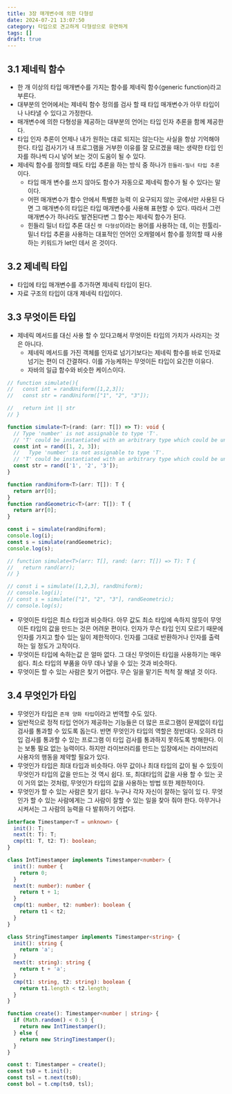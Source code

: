 ```yaml
---
title: 3장 매개변수에 의한 다형성
date: 2024-07-21 13:07:50
category: 타입으로 견고하게 다형성으로 유연하게
tags: []
draft: true
---
```


## 3.1 제네릭 함수

- 한 개 이상의 타입 매개변수를 가지는 함수를 제네릭 함수(generic function)라고 부른다.
- 대부분의 언어에서는 제네릭 함수 정의를 검사 할 때 타입 매개변수가 아무 타입이나 나타낼 수 있다고 가정한다.
- 매개변수에 의한 다형성을 제공하는 대부분의 언어는 타입 인자 추론을 함께 제공한다.
- 타입 인자 추론이 언제나 내가 원하는 대로 되지는 않는다는 사실을 항상 기억해야 한다. 타입 검사기가 내 프로그램을 거부한 이유를 잘 모르겠을 때는 생략한 타입 인자를 하나씩 다시 넣어 보는 것이 도움이 될 수 있다.
- 제네릭 함수를 정의할 때도 타입 추론을 하는 방식 중 하나가 `힌들리-밀너 타입 추론`이다.
  - 타입 매개 변수를 쓰지 않아도 함수가 자동으로 제네릭 함수가 될 수 있다는 말이다.
  - 어떤 매개변수가 함수 안에서 특별한 능력 이 요구되지 않는 곳에서만 사용된 다면 그 매개변수의 타입은 타입 매개변수를 사용해 표현할 수 있다. 따라서 그런 매개변수가 하나라도 발견된다변 그 함수는 제네릭 함수가 된다.
  - 힌들리 밀너 타입 추론 대신 `렛 다형성`이라는 용어를 사용하는 데, 이는 힌툴리-밀너 타입 추론을 사용하는 대표적인 언어인 오캐멀에서 함수를 정의할 때 사용하는 키워드가 let인 데서 온 것이다.

## 3.2 제네릭 타입

- 타입에 타입 매개변수를 추가하면 제네릭 타입이 된다.
- 자료 구조의 타입이 대개 제네릭 타입이다.

## 3.3 무엇이든 타입

- 제네릭 메서드를 대신 사용 할 수 있다고해서 무엇이든 타입의 가치가 사라지는 것은 아니다.
  - 제네릭 메서드를 가진 객체를 인자로 넘기기보다는 제네릭 함수를 바로 인자로 넘기는 편이 더 간결하다. 이를 가능케하는 무엇이든 타입이 요긴한 이유다.
  - 자바의 일급 함수와 비슷한 케이스이다.

```ts
// function simulate(){
//   const int = randUniform([1,2,3]);
//   const str = randUniform(["1", "2", "3"]);

//   return int || str
// }

function simulate<T>(rand: (arr: T[]) => T): void {
  // Type 'number' is not assignable to type 'T'.
  // 'T' could be instantiated with an arbitrary type which could be unrelated to 'number'
  const int = rand([1, 2, 3]);
  //   Type 'number' is not assignable to type 'T'.
  // 'T' could be instantiated with an arbitrary type which could be unrelated to 'number'
  const str = rand(['1', '2', '3']);
}

function randUniform<T>(arr: T[]): T {
  return arr[0];
}
function randGeometric<T>(arr: T[]): T {
  return arr[0];
}

const i = simulate(randUniform);
console.log(i);
const s = simulate(randGeometric);
console.log(s);

// function simulate<T>(arr: T[], rand: (arr: T[]) => T): T {
//   return rand(arr);
// }

// const i = simulate([1,2,3], randUniform);
// console.log(i);
// const s = simulate(["1", "2", "3"], randGeometric);
// console.log(s);
```

- 무엇이든 타입은 최소 타입과 비슷하다. 아무 값도 최소 타입에 속하지 않듯이 무엇이든 타입의 값을 만드는 것은 어려운 편이다. 인자가 무슨 타입 인지 모르기 때문에 인자를 가지고 할수 있는 일이 제한적이다. 인자를 그대로 반환하거나 인자를 출력하는 일 정도가 고작이다.
- 무엇이든 타입에 속하는값 은 얼마 없다. 그 대신 무엇이든 타입을 사용하기는 매우 쉽다. 최소 타입의 부품을 아무 데나 넣을 수 있는 것과 비슷하다.
- 무엇이든 할 수 있는 사람은 찾기 어렵다. 무슨 일을 맡기든 척척 잘 해낼 것 이다.

## 3.4 무엇인가 타입

- 무엇인가 타입은 `존재 양화 타입`이라고 번역할 수도 있다.
- 일반적으로 정적 타입 언어가 제공하는 기능들은 더 많은 프로그램이 문제없이 타입 검사를 통과할 수 있도록 돕는다. 반면 무엇인가 타입의 역할은 정반대다. 오히려 타입 검사를 통과할 수 있는 프로그램 이 타입 검사를 통과하지 못하도록 방해한다. 이는 보통 필요 없는 능력이다. 하지만 라이브러리를 만드는 입장에서는 라이브러리 사용자의 행동을 제약할 필요가 있다.
- 무엇인가 타입은 최대 타입과 비슷하다. 아무 값이나 최대 타입의 값이 될 수 있듯이 무엇인가 타입의 값을 만드는 것 역시 쉽다. 또, 최대타입의 값을 사용 할 수 있는 곳이 거의 없는 것처럼, 무엇인가 타입의 값을 사용하는 방법 또한 제한적이다.
- 무엇인가 할 수 있는 사람은 찾기 쉽다. 누구나 각자 자신이 잘하는 일이 있 다. 무엇인가 할 수 있는 사람에게는 그 사람이 잘할 수 있는 일을 찾아 줘야 한다. 아무거나 시켜서는 그 사람의 능력을 다 발휘하기 어렵다.

```ts
interface Timestamper<T = unknown> {
  init(): T;
  next(t: T): T;
  cmp(t1: T, t2: T): boolean;
}

class IntTimestamper implements Timestamper<number> {
  init(): number {
    return 0;
  }
  next(t: number): number {
    return t + 1;
  }
  cmp(t1: number, t2: number): boolean {
    return t1 < t2;
  }
}

class StringTimestamper implements Timestamper<string> {
  init(): string {
    return 'a';
  }
  next(t: string): string {
    return t + 'a';
  }
  cmp(t1: string, t2: string): boolean {
    return t1.length < t2.length;
  }
}

function create(): Timestamper<number | string> {
  if (Math.random() < 0.5) {
    return new IntTimestamper();
  } else {
    return new StringTimestamper();
  }
}

const t: Timestamper = create();
const ts0 = t.init();
const tsl = t.next(ts0);
const bol = t.cmp(ts0, tsl);
```
